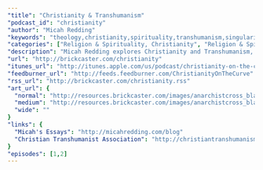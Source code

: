 ```yaml
---
"title": "Christianity & Transhumanism"
"podcast_id": "christianity"
"author": "Micah Redding"
"keywords": "theology,christianity,spirituality,transhumanism,singularity"
"categories": ["Religion & Spirituality, Christianity", "Religion & Spirituality, Spirituality", "Society & Culture, Philosophy"]
"description": "Micah Redding explores Christianity and Transhumanism, and the connections between religion, technology, and the future of the human race."
"url": "http://brickcaster.com/christianity"
"itunes_url": "http://itunes.apple.com/us/podcast/christianity-on-the-curve/id495669260"
"feedburner_url": "http://feeds.feedburner.com/ChristianityOnTheCurve"
"rss_url": "http://brickcaster.com/christianity.rss"
"art_url": {
  "normal": "http://resources.brickcaster.com/images/anarchistcross_black.jpg",
  "medium": "http://resources.brickcaster.com/images/anarchistcross_black_small.jpg",
  "wide": ""
}
"links": {
  "Micah's Essays": "http://micahredding.com/blog"
  "Christian Transhumanist Association": "http://christiantranshumanism.org"
}
"episodes": [1,2]
---
```

